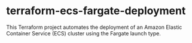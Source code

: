 # terraform-ecs-fargate-deployment
This Terraform project automates the deployment of an Amazon Elastic Container Service (ECS) cluster using the Fargate launch type.
